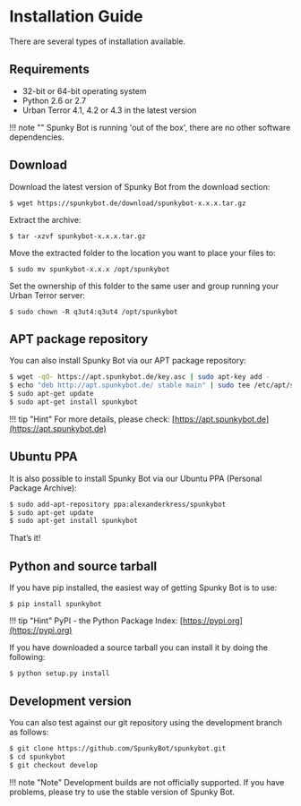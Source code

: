 # Installation Guide

There are several types of installation available.

## Requirements

* 32-bit or 64-bit operating system
* Python 2.6 or 2.7
* Urban Terror 4.1, 4.2 or 4.3 in the latest version

!!! note ""
    Spunky Bot is running 'out of the box', there are no other software dependencies.

## Download

Download the latest version of Spunky Bot from the download section:
```
$ wget https://spunkybot.de/download/spunkybot-x.x.x.tar.gz
```
Extract the archive:
```
$ tar -xzvf spunkybot-x.x.x.tar.gz
```
Move the extracted folder to the location you want to place your files to:
```
$ sudo mv spunkybot-x.x.x /opt/spunkybot
```
Set the ownership of this folder to the same user and group running your Urban Terror server:
```
$ sudo chown -R q3ut4:q3ut4 /opt/spunkybot
```

## APT package repository

You can also install Spunky Bot via our APT package repository:

```bash
$ wget -qO- https://apt.spunkybot.de/key.asc | sudo apt-key add -
$ echo "deb http://apt.spunkybot.de/ stable main" | sudo tee /etc/apt/sources.list.d/spunkybot.list
$ sudo apt-get update
$ sudo apt-get install spunkybot
```

!!! tip "Hint"
    For more details, please check: [https://apt.spunkybot.de](https://apt.spunkybot.de)

## Ubuntu PPA

It is also possible to install Spunky Bot via our Ubuntu PPA (Personal Package Archive):

```bash
$ sudo add-apt-repository ppa:alexanderkress/spunkybot
$ sudo apt-get update
$ sudo apt-get install spunkybot
```

That’s it!

## Python and source tarball

If you have pip installed, the easiest way of getting Spunky Bot is to use:

```
$ pip install spunkybot
```

!!! tip "Hint"
    PyPI - the Python Package Index: [https://pypi.org](https://pypi.org)

If you have downloaded a source tarball you can install it by doing the following:

```
$ python setup.py install
```

## Development version

You can also test against our git repository using the development branch as follows:

```bash
$ git clone https://github.com/SpunkyBot/spunkybot.git
$ cd spunkybot
$ git checkout develop
```

!!! note "Note"
    Development builds are not officially supported. If you have problems, please try to use the stable version of Spunky Bot.
